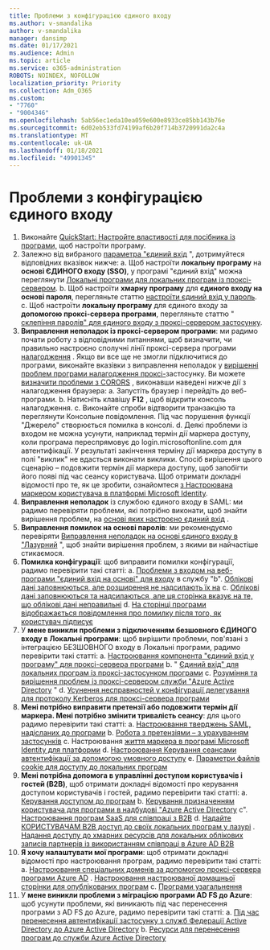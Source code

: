 ```yaml
---
title: Проблеми з конфігурацією єдиного входу
ms.author: v-smandalika
author: v-smandalika
manager: dansimp
ms.date: 01/17/2021
ms.audience: Admin
ms.topic: article
ms.service: o365-administration
ROBOTS: NOINDEX, NOFOLLOW
localization_priority: Priority
ms.collection: Adm_O365
ms.custom:
- "7760"
- "9004346"
ms.openlocfilehash: 5ab56ec1eda10ea059e600e8933ce85bb143b76e
ms.sourcegitcommit: 6d02eb533fd74199af6b20f714b3720991da2c4a
ms.translationtype: MT
ms.contentlocale: uk-UA
ms.lasthandoff: 01/18/2021
ms.locfileid: "49901345"
---
```

# <a name="sso-configuration-issues"></a>Проблеми з конфігурацією єдиного входу

1. Виконайте [QuickStart: Настройте властивості для посібника із програми,](https://docs.microsoft.com/azure/active-directory/manage-apps/add-application-portal-configure) щоб настроїти програму.
2. Залежно від вибраного [параметра "єдиний вхід](https://docs.microsoft.com/azure/active-directory/manage-apps/sso-options) ", дотримуйтеся відповідних вказівок нижче: a. Щоб настроїти **локальну програму** на **основі ЄДИНОГО входу (SSO)**, у програмі "єдиний вхід" можна переглянути [Локальні програми для локальних програм із проксі-сервером](https://docs.microsoft.com/azure/active-directory/manage-apps/application-proxy-configure-single-sign-on-on-premises-apps).
    b. Щоб настроїти **хмарну програму** для **єдиного входу на основі пароля**, перегляньте статтю [настроїти єдиний вхід у пароль](https://docs.microsoft.com/azure/active-directory/manage-apps/configure-password-single-sign-on-non-gallery-applications).
    c. Щоб настроїти **локальну програму** для єдиного входу за **допомогою проксі-сервера програми**, перегляньте статтю " [склепіння паролів" для єдиного входу з проксі-сервером застосунку](https://docs.microsoft.com/azure/active-directory/manage-apps/application-proxy-configure-single-sign-on-password-vaulting).
3. **Виправлення неполадок із проксі-сервером програми**: ми радимо почати роботу з відповідними питаннями, щоб визначити, чи правильно настроєно сполучні лінії проксі-сервера програми [налагодження](https://docs.microsoft.com/azure/active-directory/manage-apps/application-proxy-debug-connectors) . Якщо ви все ще не змогли підключитися до програми, виконайте вказівки з виправлення неполадок у [вирішенні проблем програми налагодження проксі-](https://docs.microsoft.com/azure/active-directory/manage-apps/application-proxy-debug-apps)застосунку. Ви можете [визначити проблеми з CORORS](https://docs.microsoft.com/azure/active-directory/manage-apps/application-proxy-understand-cors-issues#understand-and-identify-cors-issues) , виконавши наведені нижче дії з налагодження браузера: a. Запустіть браузер і перейдіть до веб-програми.
    b. Натисніть клавішу **F12** , щоб відкрити консоль налагодження.
    c. Виконайте спроби відтворити транзакцію та переглянути Консольне повідомлення. Під час порушення функції "Джерело" створюється помилка в консолі.
    d. Деякі проблеми із входом не можна усунути, наприклад термін дії маркера доступу, коли програма переспрямовує до login.microsoftonline.com для автентифікації. У результаті закінчення терміну дії маркера доступу в полі "виклик" не вдасться виконати виклики. Спосіб вирішення цього сценарію – подовжити термін дії маркера доступу, щоб запобігти його появі під час сеансу користувача. Щоб отримати докладні відомості про те, як це зробити, ознайомтеся [з Настроювана маркером користувача в платформі Microsoft Identity](https://docs.microsoft.com/azure/active-directory/develop/active-directory-configurable-token-lifetimes).
4. **Виправлення неполадок** із службою єдиного входу в SAML: ми радимо перевіряти проблеми, які потрібно виконати, щоб знайти вирішення проблем, на [основі яких настроєно єдиний вхід](https://docs.microsoft.com/azure/active-directory/manage-apps/application-sign-in-problem-federated-sso-gallery) .
5. **Виправлення помилок на основі паролів**: ми рекомендуємо перевіряти [Виправлення неполадок на основі єдиного входу в "Лазурний](https://docs.microsoft.com/azure/active-directory/manage-apps/troubleshoot-password-based-sso) ", щоб знайти вирішення проблем, з якими ви найчастіше стикаємося.
6. **Помилка конфігурації**: щоб виправити помилки конфігурації, радимо перевірити такі статті: a. [Проблеми з входом на веб-програми "єдиний вхід на основі" для входу](https://docs.microsoft.com/azure/active-directory/manage-apps/application-sign-in-problem-federated-sso-gallery) в службу "b". [Облікові дані заповнюються, але розширення не надсилають їх на](https://docs.microsoft.com/azure/active-directory/manage-apps/troubleshoot-password-based-sso#credentials-are-filled-in-but-the-extension-does-not-submit-them) c. [Облікові дані заповнюються та надсилаються, але ця сторінка вказує на те, що облікові дані неправильні](https://docs.microsoft.com/azure/active-directory/manage-apps/troubleshoot-password-based-sso) d. [На сторінці програми відображається повідомлення про помилку після того, як користувач підписує](https://docs.microsoft.com/azure/active-directory/manage-apps/application-sign-in-problem-application-error)
7. У **мене виникли проблеми з підключенням безшовного ЄДИНОГО входу в Локальні програми**: щоб вирішити проблеми, пов'язані з інтеграцією БЕЗШОВНОГО входу в Локальні програми, радимо перевірити такі статті: a. [Настроювання компонента "єдиний вхід у програму" для проксі-сервера програми](https://docs.microsoft.com/azure/active-directory/manage-apps/application-proxy-config-sso-how-to) b. " [Єдиний вхід" для локальних програм із проксі-застосунком програми](https://docs.microsoft.com/azure/active-directory/manage-apps/application-proxy-configure-single-sign-on-on-premises-apps) c. [Розуміння та вирішення проблем із проксі-сервером служби "Azure Active Directory](https://docs.microsoft.com/azure/active-directory/manage-apps/application-proxy-understand-cors-issues#solutions-for-application-proxy-cors-issues) " d. [Усунення несправностей у конфігурації делегування для протоколу Kerberos для проксі-сервера програми](https://docs.microsoft.com/azure/active-directory/manage-apps/application-proxy-back-end-kerberos-constrained-delegation-how-to)
8. **Мені потрібно виправити претензії або подовжити термін дії маркера. Мені потрібно змінити тривалість сеансу**: для цього радимо перевірити такі статті: a. [Настроювання тверджень SAML, надісланих до програми](https://docs.microsoft.com/azure/active-directory/develop/active-directory-claims-mapping) b. [Робота з претензіями – з урахуванням застосунків](https://docs.microsoft.com/azure/active-directory/manage-apps/application-proxy-configure-for-claims-aware-applications) c. Настроювання [життя маркера в програмі Microsoft Identity для платформи](https://docs.microsoft.com/azure/active-directory/develop/active-directory-configurable-token-lifetimes) d. [Настроювання Керування сеансами автентифікації за допомогою умовного доступу](https://docs.microsoft.com/azure/active-directory/conditional-access/howto-conditional-access-session-lifetime) e. [Параметри файлів cookie для доступу до локальних програм](https://docs.microsoft.com/azure/active-directory/manage-apps/application-proxy-configure-cookie-settings)
9. **Мені потрібна допомога в управлінні доступом користувачів і гостей (B2B)**, щоб отримати докладні відомості про керування доступом користувачів і гостей, радимо перевірити такі статті: a. [Керування доступом до програм](https://docs.microsoft.com/azure/active-directory/manage-apps/what-is-access-management) b. [Керування призначенням користувача для програми в надбудові "Azure Active Directory](https://docs.microsoft.com/azure/active-directory/manage-apps/assign-user-or-group-access-portal) c". [Настроювання програм SaaS для співпраці з B2B](https://docs.microsoft.com/azure/active-directory/external-identities/configure-saas-apps) d. [Надайте КОРИСТУВАЧАМ B2B доступ до своїх локальних програм у лазурі](https://docs.microsoft.com/azure/active-directory/external-identities/configure-saas-apps) . [Надання доступу до хмарних ресурсів для локальних облікових записів партнерів із використанням співпраці в Azure AD B2B](https://docs.microsoft.com/azure/active-directory/external-identities/hybrid-on-premises-to-cloud)
10. **Я хочу налаштувати мої програми**: щоб отримати докладні відомості про настроювання програм, радимо перевірити такі статті: a. [Настроювання спеціальних доменів за допомогою проксі-сервера програми Azure AD](https://docs.microsoft.com/azure/active-directory/manage-apps/application-proxy-configure-custom-domain) . [Настроювання настроюваної домашньої сторінки для опублікованих програм](https://docs.microsoft.com/azure/active-directory/manage-apps/application-proxy-configure-custom-home-page) c. [Програми узагальнення](https://docs.microsoft.com/azure/active-directory/manage-apps/application-proxy-wildcard)
11. У **мене виникли проблеми з міграцією програми AD FS до Azure**: щоб усунути проблеми, які виникають під час перенесення програми з AD FS до Azure, радимо перевірити такі статті: a. [Під час перенесення автентифікації застосунку з служб Федерації Active Directory до Azure Active Directory](https://docs.microsoft.com/azure/active-directory/manage-apps/migrate-adfs-apps-to-azure) b. [Ресурси для перенесення програм до служби Azure Active Directory](https://docs.microsoft.com/azure/active-directory/manage-apps/migration-resources)


